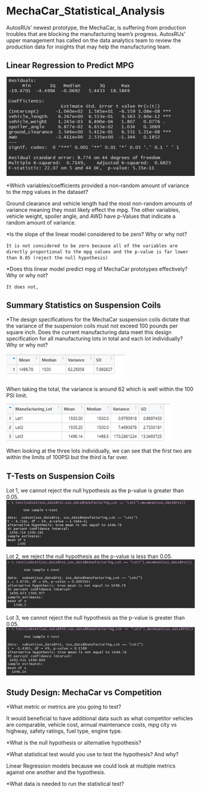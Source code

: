 # MechaCar_Statistical_Analysis
AutosRUs’ newest prototype, the MechaCar, is suffering from production troubles that are blocking the manufacturing team’s progress. AutosRUs’ upper management has called on the data analytics team to review the production data for insights that may help the manufacturing team.

## Linear Regression to Predict MPG

![Deliverable1](https://github.com/laurenneidhardt/MechaCar_Statistical_Analysis/blob/main/Deliverable1.PNG)

*Which variables/coefficients provided a non-random amount of variance to the mpg values in the dataset?
   
   Ground clearance and vehicle length had the most non-random amounts of variance meaning they most likely effect the mpg. The other variables, vehicle weight, spoiler angle, and AWD have p-Values that indicate a random amount of variance.


*Is the slope of the linear model considered to be zero? Why or why not? 
    
    It is not considered to be zero because all of the variables are directly proportional to the mpg values and the p-value is far lower than 0.05 (reject the null hypothesis)


*Does this linear model predict mpg of MechaCar prototypes effectively? Why or why not?
    
    It does not, 

## Summary Statistics on Suspension Coils
*The design specifications for the MechaCar suspension coils dictate that the variance of the suspension coils must not exceed 100 pounds per square inch. Does the current manufacturing data meet this design specification for all manufacturing lots in total and each lot individually? Why or why not?

![Deliverable2_TotalSummary](https://github.com/laurenneidhardt/MechaCar_Statistical_Analysis/blob/main/Deliverable2_TotalSummary.PNG)

When taking the total, the variance is around 62 which is well within the 100 PSI limit.


![Deliverable2_LotSummary](https://github.com/laurenneidhardt/MechaCar_Statistical_Analysis/blob/main/Deliverable2_LotSummary.PNG)

When looking at the three lots individually, we can see that the first two are within the limits of 100PSI but the third is far over.


## T-Tests on Suspension Coils

Lot 1, we cannot reject the null hypothesis as the p-value is greater than 0.05.
![TTEST_Lot1](https://github.com/laurenneidhardt/MechaCar_Statistical_Analysis/blob/main/TTEST_Lot1.PNG)

Lot 2, we  reject the null hypothesis as the p-value is less than 0.05.
![TTEST_Lot2](https://github.com/laurenneidhardt/MechaCar_Statistical_Analysis/blob/main/TTEST_Lot2.PNG)

Lot 3, we cannot reject the null hypothesis as the p-value is greater than 0.05.
![TTESTLot3](https://github.com/laurenneidhardt/MechaCar_Statistical_Analysis/blob/main/TTESTLot3.PNG)


## Study Design: MechaCar vs Competition

*What metric or metrics are you going to test?
   
   It would beneficial to have additional data such as what competitor vehicles are comparable, vehicle cost, annual maintenance costs, mpg city vs highway, safety ratings, fuel type, engine type.

*What is the null hypothesis or alternative hypothesis?

*What statistical test would you use to test the hypothesis? And why? 

   Linear Regression models because we could look at multiple metrics against one another and the hypothesis.

*What data is needed to run the statistical test?
